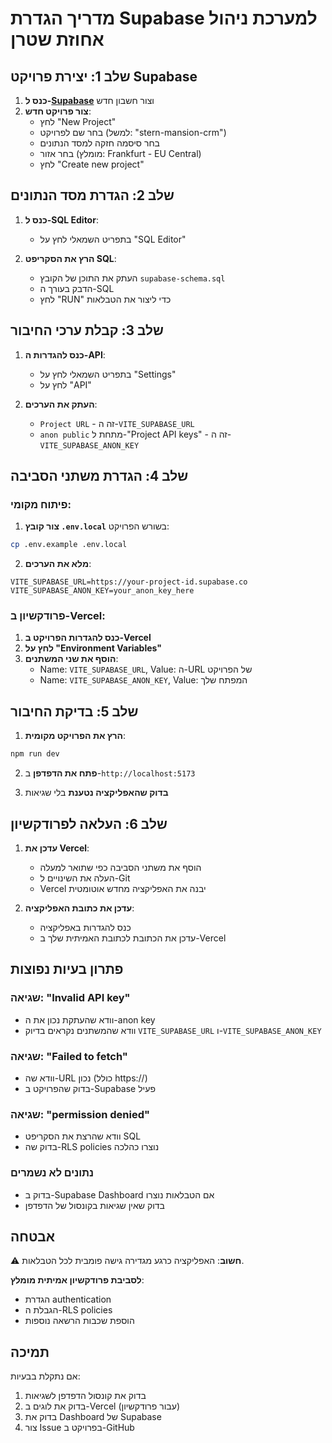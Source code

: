 # מדריך הגדרת Supabase למערכת ניהול אחוזת שטרן

## שלב 1: יצירת פרויקט Supabase

1. **כנס ל-[Supabase](https://supabase.com)** וצור חשבון חדש
2. **צור פרויקט חדש**:
   - לחץ "New Project"
   - בחר שם לפרויקט (למשל: "stern-mansion-crm")
   - בחר סיסמה חזקה למסד הנתונים
   - בחר אזור (מומלץ: Frankfurt - EU Central)
   - לחץ "Create new project"

## שלב 2: הגדרת מסד הנתונים

1. **כנס ל-SQL Editor**:
   - בתפריט השמאלי לחץ על "SQL Editor"
   
2. **הרץ את הסקריפט SQL**:
   - העתק את התוכן של הקובץ `supabase-schema.sql`
   - הדבק בעורך ה-SQL
   - לחץ "RUN" כדי ליצור את הטבלאות

## שלב 3: קבלת ערכי החיבור

1. **כנס להגדרות ה-API**:
   - בתפריט השמאלי לחץ על "Settings"
   - לחץ על "API"

2. **העתק את הערכים**:
   - `Project URL` - זה ה-`VITE_SUPABASE_URL`
   - `anon public` מתחת ל-"Project API keys" - זה ה-`VITE_SUPABASE_ANON_KEY`

## שלב 4: הגדרת משתני הסביבה

### פיתוח מקומי:

1. **צור קובץ `.env.local`** בשורש הפרויקט:
```bash
cp .env.example .env.local
```

2. **מלא את הערכים**:
```env
VITE_SUPABASE_URL=https://your-project-id.supabase.co
VITE_SUPABASE_ANON_KEY=your_anon_key_here
```

### פרודקשיון ב-Vercel:

1. **כנס להגדרות הפרויקט ב-Vercel**
2. **לחץ על "Environment Variables"**
3. **הוסף את שני המשתנים**:
   - Name: `VITE_SUPABASE_URL`, Value: ה-URL של הפרויקט
   - Name: `VITE_SUPABASE_ANON_KEY`, Value: המפתח שלך

## שלב 5: בדיקת החיבור

1. **הרץ את הפרויקט מקומית**:
```bash
npm run dev
```

2. **פתח את הדפדפן** ב-`http://localhost:5173`

3. **בדוק שהאפליקציה נטענת** בלי שגיאות

## שלב 6: העלאה לפרודקשיון

1. **עדכן את Vercel**:
   - הוסף את משתני הסביבה כפי שתואר למעלה
   - העלה את השינויים ל-Git
   - Vercel יבנה את האפליקציה מחדש אוטומטית

2. **עדכן את כתובת האפליקציה**:
   - כנס להגדרות באפליקציה
   - עדכן את הכתובת לכתובת האמיתית שלך ב-Vercel

## פתרון בעיות נפוצות

### שגיאה: "Invalid API key"
- וודא שהעתקת נכון את ה-anon key
- וודא שהמשתנים נקראים בדיוק `VITE_SUPABASE_URL` ו-`VITE_SUPABASE_ANON_KEY`

### שגיאה: "Failed to fetch"
- וודא שה-URL נכון (כולל https://)
- בדוק שהפרויקט ב-Supabase פעיל

### שגיאה: "permission denied"
- וודא שהרצת את הסקריפט SQL
- בדוק שה-RLS policies נוצרו כהלכה

### נתונים לא נשמרים
- בדוק ב-Supabase Dashboard אם הטבלאות נוצרו
- בדוק שאין שגיאות בקונסול של הדפדפן

## אבטחה

⚠️ **חשוב**: האפליקציה כרגע מגדירה גישה פומבית לכל הטבלאות. 

**לסביבת פרודקשיון אמיתית מומלץ**:
- הגדרת authentication
- הגבלת ה-RLS policies
- הוספת שכבות הרשאה נוספות

## תמיכה

אם נתקלת בבעיות:
1. בדוק את קונסול הדפדפן לשגיאות
2. בדוק את לוגים ב-Vercel (עבור פרודקשיון)
3. בדוק את Dashboard של Supabase
4. צור Issue בפרויקט ב-GitHub